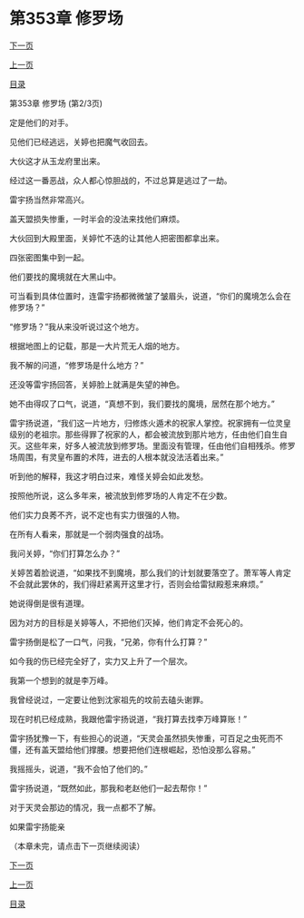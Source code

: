<h1>第353章   修罗场</h1>
            <div><p><a href="./1058_%E7%AC%AC353%E7%AB%A0_%E4%BF%AE%E7%BD%97%E5%9C%BA.md">下一页</a></p><p><a href="./1056_%E7%AC%AC353%E7%AB%A0_%E4%BF%AE%E7%BD%97%E5%9C%BA.md">上一页</a></p><p><a href="../">目录</a></p></div>
            <div><p>第353章   修罗场 (第2/3页)</p><p>定是他们的对手。</p><p>见他们已经逃远，关婷也把魔气收回去。</p><p>大伙这才从玉龙府里出来。</p><p>经过这一番恶战，众人都心惊胆战的，不过总算是逃过了一劫。</p><p>雷宇扬当然非常高兴。</p><p>盖天盟损失惨重，一时半会的没法来找他们麻烦。</p><p>大伙回到大殿里面，关婷忙不迭的让其他人把密图都拿出来。</p><p>四张密图集中到一起。</p><p>他们要找的魔境就在大黑山中。</p><p>可当看到具体位置时，连雷宇扬都微微皱了皱眉头，说道，“你们的魔境怎么会在修罗场？”</p><p>“修罗场？”我从来没听说过这个地方。</p><p>根据地图上的记载，那是一大片荒无人烟的地方。</p><p>我不解的问道，“修罗场是什么地方？”</p><p>还没等雷宇扬回答，关婷脸上就满是失望的神色。</p><p>她不由得叹了口气，说道，“真想不到，我们要找的魔境，居然在那个地方。”</p><p>雷宇扬说道，“我们这一片地方，归修炼火遁术的祝家人掌控。祝家拥有一位灵皇级别的老祖宗。那些得罪了祝家的人，都会被流放到那片地方，任由他们自生自灭。这些年来，好多人被流放到修罗场。里面没有管理，任由他们自相残杀。修罗场周围，有灵皇布置的术阵，进去的人根本就没法活着出来。”</p><p>听到他的解释，我这才明白过来，难怪关婷会如此发愁。</p><p>按照他所说，这么多年来，被流放到修罗场的人肯定不在少数。</p><p>他们实力良莠不齐，说不定也有实力很强的人物。</p><p>在所有人看来，那就是一个弱肉强食的战场。</p><p>我问关婷，“你们打算怎么办？”</p><p>关婷苦着脸说道，“如果找不到魔境，那么我们的计划就要落空了。萧军等人肯定不会就此罢休的，我们得赶紧离开这里才行，否则会给雷狱殿惹来麻烦。”</p><p>她说得倒是很有道理。</p><p>因为对方的目标是关婷等人，不把他们灭掉，他们肯定不会死心的。</p><p>雷宇扬倒是松了一口气，问我，“兄弟，你有什么打算？”</p><p>如今我的伤已经完全好了，实力又上升了一个层次。</p><p>我第一个想到的就是李万峰。</p><p>我曾经说过，一定要让他到沈家祖先的坟前去磕头谢罪。</p><p>现在时机已经成熟，我跟他雷宇扬说道，“我打算去找李万峰算账！”</p><p>雷宇扬犹豫一下，有些担心的说道，“天灵会虽然损失惨重，可百足之虫死而不僵，还有盖天盟给他们撑腰。想要把他们连根崛起，恐怕没那么容易。”</p><p>我摇摇头，说道，“我不会怕了他们的。”</p><p>雷宇扬说道，“既然如此，那我和老赵他们一起去帮你！”</p><p>对于天灵会那边的情况，我一点都不了解。</p><p>如果雷宇扬能亲</p><p>（本章未完，请点击下一页继续阅读）</p></div>
            <div><p><a href="./1058_%E7%AC%AC353%E7%AB%A0_%E4%BF%AE%E7%BD%97%E5%9C%BA.md">下一页</a></p><p><a href="./1056_%E7%AC%AC353%E7%AB%A0_%E4%BF%AE%E7%BD%97%E5%9C%BA.md">上一页</a></p><p><a href="../">目录</a></p></div>